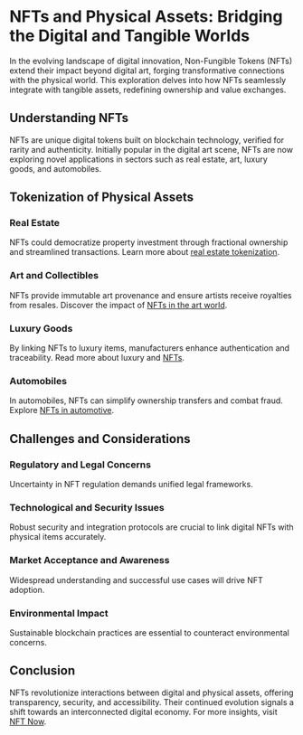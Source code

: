 # NFTs and Physical Assets: Bridging the Digital and Tangible Worlds

In the evolving landscape of digital innovation, Non-Fungible Tokens (NFTs) extend their impact beyond digital art, forging transformative connections with the physical world. This exploration delves into how NFTs seamlessly integrate with tangible assets, redefining ownership and value exchanges.

## Understanding NFTs

NFTs are unique digital tokens built on blockchain technology, verified for rarity and authenticity. Initially popular in the digital art scene, NFTs are now exploring novel applications in sectors such as real estate, art, luxury goods, and automobiles.

## Tokenization of Physical Assets

### Real Estate

NFTs could democratize property investment through fractional ownership and streamlined transactions. Learn more about [real estate tokenization](https://www.investopedia.com/tokenizing-real-estate-5181011).

### Art and Collectibles

NFTs provide immutable art provenance and ensure artists receive royalties from resales. Discover the impact of [NFTs in the art world](https://www.theverge.com/2021/3/11/22325939/nft-art-sales-what-are-non-fungible-tokens-explained).

### Luxury Goods

By linking NFTs to luxury items, manufacturers enhance authentication and traceability. Read more about luxury and [NFTs](https://www.vogue.com/article/nft-fashion).

### Automobiles

In automobiles, NFTs can simplify ownership transfers and combat fraud. Explore [NFTs in automotive](https://www.forbes.com/sites/bernardmarr/2021/10/11/non-fungible-tokens-nfts-will-transform-the-automotive-industry--heres-how/).

## Challenges and Considerations

### Regulatory and Legal Concerns

Uncertainty in NFT regulation demands unified legal frameworks. 

### Technological and Security Issues

Robust security and integration protocols are crucial to link digital NFTs with physical items accurately.

### Market Acceptance and Awareness

Widespread understanding and successful use cases will drive NFT adoption.

### Environmental Impact

Sustainable blockchain practices are essential to counteract environmental concerns. 

## Conclusion

NFTs revolutionize interactions between digital and physical assets, offering transparency, security, and accessibility. Their continued evolution signals a shift towards an interconnected digital economy. For more insights, visit [NFT Now](https://nftnow.com/).